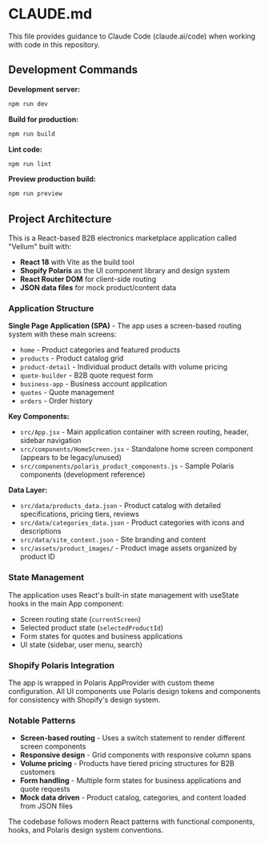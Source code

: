 # CLAUDE.md

This file provides guidance to Claude Code (claude.ai/code) when working with code in this repository.

## Development Commands

**Development server:**
```bash
npm run dev
```

**Build for production:**
```bash
npm run build
```

**Lint code:**
```bash
npm run lint
```

**Preview production build:**
```bash
npm run preview
```

## Project Architecture

This is a React-based B2B electronics marketplace application called "Vellum" built with:

- **React 18** with Vite as the build tool
- **Shopify Polaris** as the UI component library and design system
- **React Router DOM** for client-side routing
- **JSON data files** for mock product/content data

### Application Structure

**Single Page Application (SPA)** - The app uses a screen-based routing system with these main screens:
- `home` - Product categories and featured products
- `products` - Product catalog grid
- `product-detail` - Individual product details with volume pricing
- `quote-builder` - B2B quote request form
- `business-app` - Business account application
- `quotes` - Quote management
- `orders` - Order history

**Key Components:**
- `src/App.jsx` - Main application container with screen routing, header, sidebar navigation
- `src/components/HomeScreen.jsx` - Standalone home screen component (appears to be legacy/unused)
- `src/components/polaris_product_components.js` - Sample Polaris components (development reference)

**Data Layer:**
- `src/data/products_data.json` - Product catalog with detailed specifications, pricing tiers, reviews
- `src/data/categories_data.json` - Product categories with icons and descriptions  
- `src/data/site_content.json` - Site branding and content
- `src/assets/product_images/` - Product image assets organized by product ID

### State Management

The application uses React's built-in state management with useState hooks in the main App component:
- Screen routing state (`currentScreen`)
- Selected product state (`selectedProductId`) 
- Form states for quotes and business applications
- UI state (sidebar, user menu, search)

### Shopify Polaris Integration

The app is wrapped in Polaris AppProvider with custom theme configuration. All UI components use Polaris design tokens and components for consistency with Shopify's design system.

### Notable Patterns

- **Screen-based routing** - Uses a switch statement to render different screen components
- **Responsive design** - Grid components with responsive column spans
- **Volume pricing** - Products have tiered pricing structures for B2B customers
- **Form handling** - Multiple form states for business applications and quote requests
- **Mock data driven** - Product catalog, categories, and content loaded from JSON files

The codebase follows modern React patterns with functional components, hooks, and Polaris design system conventions.